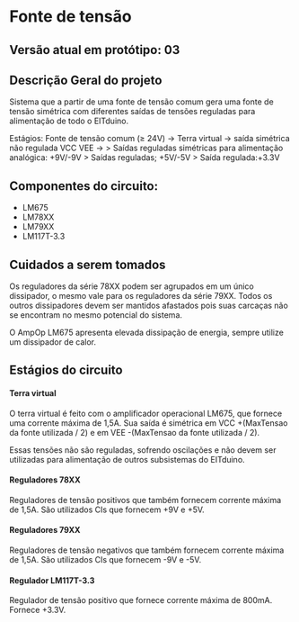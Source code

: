 # Fonte de tensão

## Versão atual em protótipo: 03

## Descrição Geral do projeto

Sistema que a partir de uma fonte de tensão comum gera uma fonte de tensão simétrica com diferentes saídas de tensões reguladas para alimentação de todo o EITduino.

Estágios: Fonte de tensão comum ($\geqslant$ 24V) &rarr; Terra virtual &rarr; saída simétrica não regulada VCC VEE &rarr;
	> Saídas reguladas simétricas para alimentação analógica: +9V/-9V 
	> Saídas reguladas; +5V/-5V
	> Saída regulada:+3.3V

## Componentes do circuito:

- LM675
- LM78XX
- LM79XX
- LM117T-3.3
	
	
## Cuidados a serem tomados

Os reguladores da série 78XX podem ser agrupados em um único dissipador, o mesmo vale para os reguladores da série 79XX. Todos os outros dissipadores devem ser mantidos afastados pois suas carcaças não se encontram no mesmo potencial do sistema. 

O AmpOp LM675 apresenta elevada dissipação de energia, sempre utilize um dissipador de calor. 

## Estágios do circuito

#### Terra virtual

O terra virtual é feito com o amplificador operacional LM675, que fornece uma corrente máxima de 1,5A. Sua saída é simétrica em VCC +(MaxTensao da fonte utilizada / 2) e em VEE -(MaxTensao da fonte utilizada / 2).

Essas tensões não são reguladas, sofrendo oscilações e não devem ser utilizadas para alimentação de outros subsistemas do EITduino.


#### Reguladores 78XX

Reguladores de tensão positivos que também fornecem corrente máxima de 1,5A. São utilizados CIs que fornecem +9V e +5V.

#### Reguladores 79XX

Reguladores de tensão negativos que também fornecem corrente máxima de 1,5A. São utilizados CIs que fornecem -9V e -5V.

#### Regulador LM117T-3.3

Regulador de tensão positivo que  fornece corrente máxima de 800mA. Fornece +3.3V.




